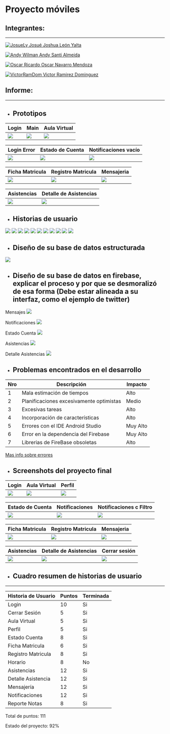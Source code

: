 Proyecto móviles
==================

## Integrantes:
---

[![JosueLy](https://i.imgur.com/fOdkI7y.jpg?1) Josué Joshua León Yalta](https://github.com/JosueLy)

[![Andy Wilman](https://avatars.articulate.com/user/avatar/0fab1b90-b37f-0131-2ee8-22000b2f96a1/micro_1406932637.png) Andy Santi Almeida]()

[![Oscar Ricardo](https://avatars.articulate.com/user/avatar/0fab1b90-b37f-0131-2ee8-22000b2f96a1/micro_1406932637.png) Oscar Navarro Mendoza]() 

[![VictorRamDom](https://avatars2.githubusercontent.com/u/15022592?s=40&v=4) Victor Ramirez Dominguez]()

## Informe:

---

* ## Prototipos


| Login | Main | Aula Virtual |
| -------- | -------- | -------- |
| ![](https://i.imgur.com/KO9Ko1o.png) | ![](https://i.imgur.com/9E467Jn.png) | ![](https://i.imgur.com/ij8H3jp.png) |


| Login Error | Estado de Cuenta | Notificaciones vacío |
| -------- | -------- | -------- |
| ![](https://i.imgur.com/2TUQnu6.png) | ![](https://i.imgur.com/8ozFRAJ.png) | ![](https://i.imgur.com/UexU7vJ.png) |


| Ficha Matricula | Registro Matricula | Mensajeria |
| -------- | -------- | -------- |
| ![](https://i.imgur.com/qEXlega.png) | ![](https://i.imgur.com/h2bIZOs.png) | ![](https://i.imgur.com/aq5DDFt.png) |

| Asistencias | Detalle de Asistencias|
|------------|-----------------------|
| ![](https://i.imgur.com/ZpGQejJ.png) | ![](https://i.imgur.com/lQVx4jZ.png) |

* ## Historias de usuario

![](https://i.imgur.com/SgYHax1.png)
![](https://i.imgur.com/Es5IU7q.png)
![](https://i.imgur.com/P5gymJx.png)
![](https://i.imgur.com/rUyJQzx.png)
![](https://i.imgur.com/yx86He8.png)
![](https://i.imgur.com/r0TR666.png)
![](https://i.imgur.com/g4Ml31e.png)
![](https://i.imgur.com/cvuBDSn.png)
![](https://i.imgur.com/AVxaaFa.png)
![](https://i.imgur.com/CKAsvQl.png)
![](https://i.imgur.com/gNGoDxM.png)

* ## Diseño de su base de datos estructurada
![](https://i.imgur.com/ymSgKoy.png)

* ## Diseño de su base de datos en firebase, explicar el proceso y por que se desmoralizó de esa forma (Debe estar alineada a su interfaz, como el ejemplo de twitter)

Mensajes
![](https://i.imgur.com/ceIAYE0.png)

Notificaciones
![](https://i.imgur.com/AGT0uO8.png)

Estado Cuenta
![](https://i.imgur.com/83GgzwI.png)

Asistencias
![](https://i.imgur.com/obbukDe.png?1)

Detalle Asistencias
![](https://i.imgur.com/JHEJlNE.png?1)


* ## Problemas encontrados en el desarrollo

| Nro | Descripción | Impacto |
| --- | ----------- | -------- |
| 1   | Mala estimación de tiempos  | Alto     |
| 2   | Planificaciones excesivamente optimistas | Medio   |
| 3   | Excesivas tareas  | Alto     |
| 4   | Incorporación de características | Alto     |
| 5   | Errores con el IDE Android Studio | Muy Alto |
| 6   | Error en la dependencia del Firebase | Muy Alto |
| 7   | Librerias de FireBase obsoletas | Alto |

[Mas info sobre errores](http://www.javiergarzas.com/2010/06/errores-clasicos-desarrollo-software.html)

* ## Screenshots del proyecto final

| Login | Aula Virtual | Perfil |
| -------- | -------- | -------- |
| ![](https://i.imgur.com/n2FNmtg.png) | ![](https://i.imgur.com/7CA97Ek.png) | ![](https://i.imgur.com/DthPq8s.png) |


| Estado de Cuenta | Notificaciones | Notificaciones c Filtro |
| -------- | -------- | -------- |
| ![](https://i.imgur.com/8dhTxVl.png) | ![](https://i.imgur.com/75XZjUj.png) | ![](https://i.imgur.com/lKkGOFg.png) |


| Ficha Matricula | Registro Matricula | Mensajeria |
| -------- | -------- | -------- |
| ![](https://i.imgur.com/FNCtYud.png) | ![](https://i.imgur.com/U0G7s90.png) | ![](https://i.imgur.com/g1lXwBZ.png) |

| Asistencias | Detalle de Asistencias| Cerrar sesión |
|-------------|-----------------------|---------------|
| ![](https://i.imgur.com/q9Aeemz.png) | ![](https://i.imgur.com/un70itd.png) | ![](https://i.imgur.com/T8pUA7b.png) |

* ## Cuadro resumen de historias de usuario
---
| Historia de Usuario  | Puntos | Terminada |
| -------------------- | ------ | --------- |
| Login                | 10     | Si        |
| Cerrar Sesión        | 5      | Si        |
| Aula Virtual         | 5      | Si        |
| Perfil               | 5      | Si        |
| Estado Cuenta        | 8      | Si        |
| Ficha Matricula      | 6      | Si        |
| Registro Matricula   | 8      | Si        |
| Horario              | 8      | No        |
| Asistencias          | 12     | Si        |
| Detalle Asistencia   | 12     | Si        |
| Mensajería           | 12     | Si        |
| Notificaciones       | 12     | Si        |
| Reporte Notas        | 8      | Si        |


Total de puntos: 111

Estado del proyecto: 92%
